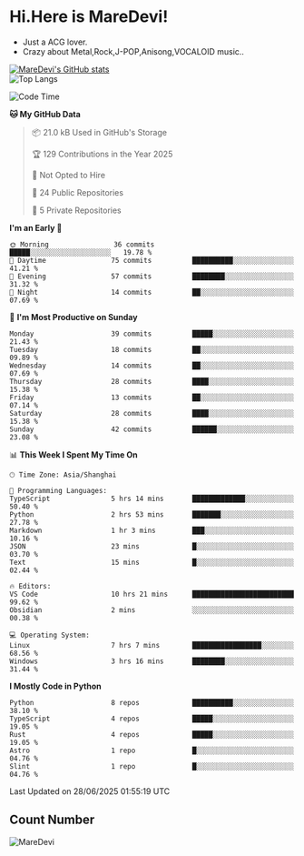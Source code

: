 # Hi.Here is MareDevi!

- Just a ACG lover.
- Crazy about Metal,Rock,J-POP,Anisong,VOCALOID music..

[![MareDevi's GitHub stats](https://github-readme-stats.vercel.app/api?username=MareDevi&show_icons=true&theme=algolia)](https://github.com/anuraghazra/github-readme-stats)  
![Top Langs](https://github-readme-stats.vercel.app/api/top-langs/?username=MareDevi&layout=compact&theme=algolia)

<!--START_SECTION:waka-->
![Code Time](http://img.shields.io/badge/Code%20Time-228%20hrs%2051%20mins-blue)

**🐱 My GitHub Data** 

> 📦 21.0 kB Used in GitHub's Storage 
 > 
> 🏆 129 Contributions in the Year 2025
 > 
> 🚫 Not Opted to Hire
 > 
> 📜 24 Public Repositories 
 > 
> 🔑 5 Private Repositories 
 > 
**I'm an Early 🐤** 

```text
🌞 Morning                36 commits          █████░░░░░░░░░░░░░░░░░░░░   19.78 % 
🌆 Daytime                75 commits          ██████████░░░░░░░░░░░░░░░   41.21 % 
🌃 Evening                57 commits          ████████░░░░░░░░░░░░░░░░░   31.32 % 
🌙 Night                  14 commits          ██░░░░░░░░░░░░░░░░░░░░░░░   07.69 % 
```
📅 **I'm Most Productive on Sunday** 

```text
Monday                   39 commits          █████░░░░░░░░░░░░░░░░░░░░   21.43 % 
Tuesday                  18 commits          ██░░░░░░░░░░░░░░░░░░░░░░░   09.89 % 
Wednesday                14 commits          ██░░░░░░░░░░░░░░░░░░░░░░░   07.69 % 
Thursday                 28 commits          ████░░░░░░░░░░░░░░░░░░░░░   15.38 % 
Friday                   13 commits          ██░░░░░░░░░░░░░░░░░░░░░░░   07.14 % 
Saturday                 28 commits          ████░░░░░░░░░░░░░░░░░░░░░   15.38 % 
Sunday                   42 commits          ██████░░░░░░░░░░░░░░░░░░░   23.08 % 
```


📊 **This Week I Spent My Time On** 

```text
🕑︎ Time Zone: Asia/Shanghai

💬 Programming Languages: 
TypeScript               5 hrs 14 mins       █████████████░░░░░░░░░░░░   50.40 % 
Python                   2 hrs 53 mins       ███████░░░░░░░░░░░░░░░░░░   27.78 % 
Markdown                 1 hr 3 mins         ███░░░░░░░░░░░░░░░░░░░░░░   10.16 % 
JSON                     23 mins             █░░░░░░░░░░░░░░░░░░░░░░░░   03.70 % 
Text                     15 mins             █░░░░░░░░░░░░░░░░░░░░░░░░   02.44 % 

🔥 Editors: 
VS Code                  10 hrs 21 mins      █████████████████████████   99.62 % 
Obsidian                 2 mins              ░░░░░░░░░░░░░░░░░░░░░░░░░   00.38 % 

💻 Operating System: 
Linux                    7 hrs 7 mins        █████████████████░░░░░░░░   68.56 % 
Windows                  3 hrs 16 mins       ████████░░░░░░░░░░░░░░░░░   31.44 % 
```

**I Mostly Code in Python** 

```text
Python                   8 repos             ██████████░░░░░░░░░░░░░░░   38.10 % 
TypeScript               4 repos             █████░░░░░░░░░░░░░░░░░░░░   19.05 % 
Rust                     4 repos             █████░░░░░░░░░░░░░░░░░░░░   19.05 % 
Astro                    1 repo              █░░░░░░░░░░░░░░░░░░░░░░░░   04.76 % 
Slint                    1 repo              █░░░░░░░░░░░░░░░░░░░░░░░░   04.76 % 
```




 Last Updated on 28/06/2025 01:55:19 UTC
<!--END_SECTION:waka-->

## Count Number
![MareDevi](https://count.getloli.com/get/@maredevi?theme=moebooru-h)  

<!---
MareDevi/MareDevi is a ✨ special ✨ repository because its `README.md` (this file) appears on your GitHub profile.
You can click the Preview link to take a look at your changes.
--->
